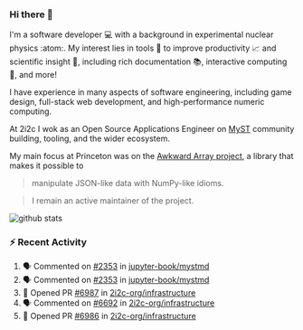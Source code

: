 ### Hi there 👋 

I'm a software developer 💻 with a background in experimental nuclear physics :atom:. My interest lies in tools :wrench: to improve productivity :chart_with_upwards_trend: and scientific insight :telescope:, including rich documentation 📚, interactive computing 🧮, and more! 

I have experience in many aspects of software engineering, including game design, full-stack web development, and high-performance numeric computing. 

At 2i2c I wok as an Open Source Applications Engineer on [MyST](https://github.com/jupyter-book/mystmd) community building, tooling, and the wider ecosystem. 

My main focus at Princeton was on the [Awkward Array project](awkward-array.org/), a library that makes it possible to 
> manipulate JSON-like data with NumPy-like idioms.

> I remain an active maintainer of the project. 

![github stats](https://github-readme-stats.vercel.app/api?username=agoose77&show_icons=true&hide_rank=true&hide_title=true&bg_color=30,e76445,904e95&text_color=efe3ec&icon_color=efe3ec)
<!--
**agoose77/agoose77** is a ✨ _special_ ✨ repository because its `README.md` (this file) appears on your GitHub profile.

Here are some ideas to get you started:

- 🔭 I’m currently working on ...
- 🌱 I’m currently learning ...
- 👯 I’m looking to collaborate on ...
- 🤔 I’m looking for help with ...
- 💬 Ask me about ...
- 📫 How to reach me: ...
- 😄 Pronouns: ...
- ⚡ Fun fact: ...
-->

### :zap: Recent Activity

<!--START_SECTION:activity-->
1. 🗣 Commented on [#2353](https://github.com/jupyter-book/mystmd/issues/2353#issuecomment-3419232255) in [jupyter-book/mystmd](https://github.com/jupyter-book/mystmd)
2. 🗣 Commented on [#2353](https://github.com/jupyter-book/mystmd/issues/2353#issuecomment-3418768813) in [jupyter-book/mystmd](https://github.com/jupyter-book/mystmd)
3. 💪 Opened PR [#6987](undefined) in [2i2c-org/infrastructure](https://github.com/2i2c-org/infrastructure)
4. 🗣 Commented on [#6692](https://github.com/2i2c-org/infrastructure/issues/6692#issuecomment-3416524436) in [2i2c-org/infrastructure](https://github.com/2i2c-org/infrastructure)
5. 💪 Opened PR [#6986](undefined) in [2i2c-org/infrastructure](https://github.com/2i2c-org/infrastructure)
<!--END_SECTION:activity-->
